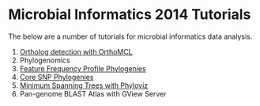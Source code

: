 Microbial Informatics 2014 Tutorials
====================================

The below are a number of tutorials for microbial informatics data analysis.

1. [Ortholog detection with OrthoMCL](orthomcl-tutorial/README.md)
2. Phylogenomics
  1. [Feature Frequency Profile Phylogenies](ffp-phylogeny-tutorial/README.md)
  2. [Core SNP Phylogenies](core-snp-tutorial/README.md)
3. [Minimum Spanning Trees with Phyloviz](mst-tutorial/README.md)
4. Pan-genome BLAST Atlas with GView Server
